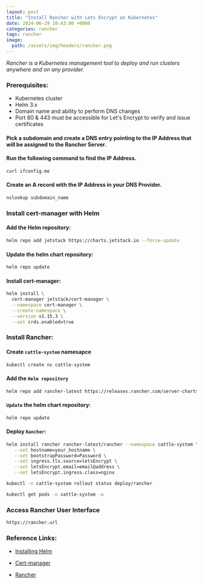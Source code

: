 ```yaml
---
layout: post
title: "Install Rancher with Lets Encrypt on Kubernetes"
date: 2024-06-29 10:43:00 +0800
categories: rancher
tags: rancher
image:
  path: /assets/img/headers/rancher.png
---
```


*Rancher is a Kubernetes management tool to deploy and run clusters anywhere and on any provider.*

### Prerequisites:

- Kubernetes cluster
- Helm 3.x
- Domain name and ability to perform DNS changes
- Port 80 & 443 must be accessible for Let's Encrypt to verify and issue certificates

#### Pick a subdomain and create a DNS entry pointing to the IP Address that will be assigned to the Rancher Server.


#### Run the following command to find the IP Address.
```sh
curl ifconfig.me
```

#### Create an A record with the IP Address in your DNS Provider.
```sh
nslookup subdomain_name
```

### Install cert-manager with Helm

#### Add the Helm repository:

```sh
helm repo add jetstack https://charts.jetstack.io --force-update
```

#### Update the helm chart repository:
```sh
helm repo update
```

#### Install cert-manager:

```sh
helm install \
  cert-manager jetstack/cert-manager \
  --namespace cert-manager \
  --create-namespace \
  --version v1.15.3 \
  --set crds.enabled=true
```

### Install Rancher:

#### Create `cattle-system` namesapce
```sh
kubectl create ns cattle-system
```

#### Add the `Helm repository`

```sh
helm repo add rancher-latest https://releases.rancher.com/server-charts/latest
```

#### `Update` the helm chart repository:
```sh
helm repo update
```

#### Deploy `Rancher`:

```sh
helm install rancher rancher-latest/rancher --namespace cattle-system \
   --set hostname=your_hostname \
   --set bootstrapPassword=Password \
   --set ingress.tls.source=letsEncrypt \
   --set letsEncrypt.email=email@address \
   --set letsEncrypt.ingress.class=nginx
```

```sh
kubectl -n cattle-system rollout status deploy/rancher

kubectl get pods -n cattle-system -w
```

### Access Rancher User Interface
```sh
https://rancher.url
```
### Reference Links:

- [Installing Helm](https://helm.sh/docs/intro/install/)

- [Cert-manager](https://cert-manager.io/docs/)

- [Rancher](https://ranchermanager.docs.rancher.com/)
